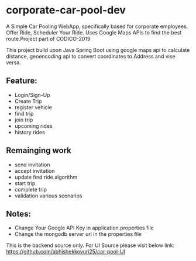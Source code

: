 # corporate-car-pool-dev
A Simple Car Pooling WebApp, specifically based for corporate employees. Offer Ride, Scheduler Your Ride. Uses Google Maps APIs to find the best route.Project part of CODICO-2019

This project build upon Java Spring Boot using google maps api to calculate distance, geoencoding api to convert coordinates to Address and vise versa.

## Feature:
* Login/Sign-Up
* Create Trip
* register vehicle
* find trip
* join trip
* upcoming rides
* history rides

## Remainging work
* send invitation
* accept invitation
* update find ride algorithm
* start trip
* complete trip
* validation various scenarios

## Notes:
* Change Your Google API Key in application.properties file
* Change the mongodb server uri in the properties file 

This is the backend source only.
For UI Source please visit below link:
https://github.com/abhishekkovuri25/car-pool-UI
